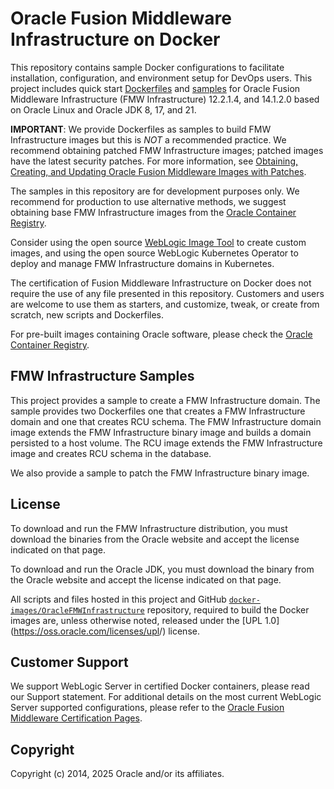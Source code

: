 # Oracle Fusion Middleware Infrastructure on Docker

This repository contains sample Docker configurations to facilitate installation, configuration, and environment setup for DevOps users. This project includes quick start [Dockerfiles](https://github.com/oracle/docker-images/tree/main/OracleFMWInfrastructure/dockerfiles) and [samples](https://github.com/oracle/docker-images/tree/main/OracleFMWInfrastructure/samples) for Oracle Fusion Middleware Infrastructure (FMW Infrastructure) 12.2.1.4, and 14.1.2.0 based on Oracle Linux and Oracle JDK 8, 17, and 21.

**IMPORTANT**: We provide Dockerfiles as samples to build FMW Infrastructure images but this is _NOT_ a recommended practice. We recommend obtaining patched FMW Infrastructure images; patched images have the latest security patches. For more information, see [Obtaining, Creating, and Updating Oracle Fusion Middleware Images with Patches](https://docs.oracle.com/en/middleware/fusion-middleware/12.2.1.4/opatc/obtaining-creating-and-updating-oracle-fusion-middleware-images-patches.html#GUID-4FB15429-C985-472F-BDC6-669CA1B678E8).

The samples in this repository are for development purposes only. We recommend for production to use alternative methods, we suggest obtaining base FMW Infrastructure images from the [Oracle Container Registry](https://oracle.github.io/weblogic-kubernetes-operator/userguide/base-images/ocr-images/).

Consider using the open source [WebLogic Image Tool](https://oracle.github.io/weblogic-kubernetes-operator/userguide/base-images/custom-images/) to create custom images, and using the open source WebLogic Kubernetes Operator to deploy and manage FMW Infrastructure domains in Kubernetes.

The certification of Fusion Middleware Infrastructure on Docker does not require the use of any file presented in this repository. Customers and users are welcome to use them as starters, and customize, tweak, or create from scratch, new scripts and Dockerfiles.

For pre-built images containing Oracle software, please check the [Oracle Container Registry](https://container-registry.oracle.com/).

## FMW Infrastructure Samples

This project provides a sample to create a FMW Infrastructure domain. The sample provides two Dockerfiles one that creates a FMW Infrastructure domain and one that creates RCU schema. The FMW Infrastructure domain image extends the FMW Infrastructure binary image and builds a domain persisted to a host volume. The RCU image extends the FMW Infrastructure image and creates RCU schema in the database.

We also provide a sample to patch the FMW Infrastructure binary image.

## License
To download and run the FMW Infrastructure distribution, you must download the binaries from the Oracle website and accept the license indicated on that page.

To download and run the Oracle JDK, you must download the binary from the Oracle website and accept the license indicated on that page.

All scripts and files hosted in this project and GitHub [`docker-images/OracleFMWInfrastructure`](./) repository, required to build the Docker images are, unless otherwise noted, released under the [UPL 1.0](<https://oss.oracle.com/licenses/upl>/) license.

## Customer Support
We support WebLogic Server in certified Docker containers, please read our Support statement. For additional details on the most current WebLogic Server supported configurations, please refer to the [Oracle Fusion Middleware Certification Pages](http://www.oracle.com/technetwork/middleware/ias/oracleas-supported-virtualization-089265.html).


## Copyright
Copyright (c) 2014, 2025 Oracle and/or its affiliates.
